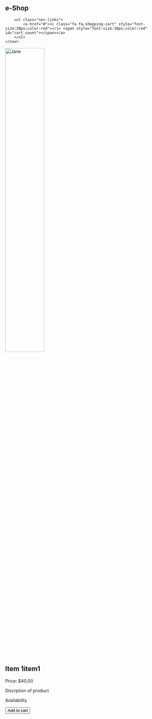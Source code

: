<html>
<head>
    <title>e-Shop</title>
    <link rel="stylesheet" href="https://cdnjs.cloudflare.com/ajax/libs/font-awesome/4.7.0/css/font-awesome.min.css">
    <link rel="stylesheet" href="index.css">
</head>
<body>
    <nav>
        <div class="logo">
            <h2>e-Shop</h2>
        </div>

        <ul class="nav-links">
            <a href="#"><i class="fa fa-shopping-cart" style="font-size:30px;color:red"></i> <span style="font-size:30px;color:red" id="cart_count"></span></a>
        </ul>
    </nav>
<div class="scroll" id="item_contain">
        <div class="row" id="item_row1" >
            <div class="column">
              <div class="card" id="item1">
                <img src="item.png" alt="Jane" style="width:50%">
                <div class="container">
                  <h2 id="item1_name">Item 1item1</h2>
                  <p class="title" id="item1_price">Price: $40.00</p>
                  <p id="item1_discrp">Discrption of product</p>
                  <p id="item1_avial">Availability</p>
                  <p><button class="button" id="item1_button">Add to cart</button></p>
                </div>
              </div>
            </div>

